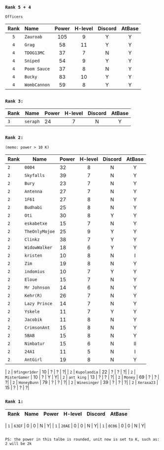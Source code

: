 ### `Rank 5 + 4`

```
Officers
```
| Rank  | Name | Power | H-level | Discord | AtBase |
| :-------------: | :------------- | :-------------: |:-------------: |:-------------: |:-------------: |
| `5`  | `Zauroab`    |  105 | 9 | Y| Y|
| `4`  | `Grag`       |  58 | 11| Y| Y|
| `4`  | `TDOG13MC`   |  37 | 7 | N| Y|
| `4`  | `Sniped`     | 54  | 9 | Y| Y|
| `4`  | `Poom Sauce` | 37  | 8 | N| Y|
| `4`  | `Bucky`      |  83 | 10| Y| Y|
| `4`  | `WombCannon`  | 59  | 8 | Y | Y|


##
### `Rank 3:`
| Rank  | Name | Power | H-level | Discord | AtBase |
| ------------- | ------------- | ------------- |:-------------: |:-------------: |:-------------: |
| `3`  | `seraph`     |  24 | 7 | N| Y|

## 
### `Rank 2:` 
```
(memo: power > 10 K)
```
| Rank  | Name | Power | H-level | Discord | AtBase |
| ------------- | ------------- | ------------- |:-------------: |:-------------: |:-------------: |
| `2`  | `0004`        | 32  | 8 | N | Y|
| `2`  | `Skyfalls`    | 39  | 7 | N | Y|
| `2`  | `Bury`        | 23  | 7 | N | Y|
| `2`  | `Antenna`     | 27  | 7 | N | Y|
| `2`  | `1F61`        | 27  | 8 | N | Y|
| `2`  | `Budhabi`     | 25  | 8 | N | Y|
| `2`  | `Oti`         | 30  | 8 | Y | Y|
| `2`  | `eskabetxe`   | 15  | 7 | N | Y|
| `2`  | `TheOnlyMojoe`| 25  | 9 | Y | Y|
| `2`  | `Clinkz`      | 38  | 7 | Y | Y|
| `2`  | `WidowWalker` | 18  | 6 | Y | Y|
| `2`  | `kristen`     | 10  | 8 | N | I|
| `2`  | `Zim`         | 19  | 8 | N | Y|
| `2`  | `indomius`    | 10  | 7 | Y | Y|
| `2`  | `Eloue`       | 15  | 7 | N | Y|
| `2`  | `Mr Johnson`  | 14  | 6 | N | Y|
| `2`  | `Kehr(R)`     | 26  | 7 | N | Y|
| `2`  | `Lazy Prince` | 14  | 7 | N | Y|
| `2`  | `Yskele`      | 11  | 7 | Y | Y|
| `2`  | `Jacobik`     | 11  | 8 | N | Y|
| `2`  | `CrimsonAnt`  | 15  | 8 | N | Y|
| `2`  | `5BAB`        | 15  | 8 | N | Y|
| `2`  | `Nimbatur`    | 15  | 6 | N | II|
| `2`  | `24A1`        | 11  | 5 | N | I|
| `2`  | `AntGirl`     | 19  | 8 | N | Y|

| `2`  | `9finger1der` | 10  | ? | ? | ?|
| `2`  | `Kupolandia`  | 22  | ? | ? | ?|
| `2`  | `MisterGamer` | 10  | ? | Y | Y|
| `2`  | `ant king`    | 13  | ? | ? | ?|
| `2`  | `Money`       | 69  | ? | ? | ?|
| `2`  | `HoneyBunn`   | 79  | ? | ? | ?|
| `2`  | `Winesinger`  | 39  | ? | ? | ?|
| `2`  | `Xeraxa23`    | 15  | ? | ? | ?|





## 
### `Rank 1:`
| Rank  | Name | Power | H-level | Discord | AtBase |
| ------------- | ------------- | ------------- |:-------------: |:-------------: |:-------------: |

| `1`  | `63EF`         | 0  | 0 |  N | Y|
| `1`  | `20AE`         | 0  | 0 |  N | Y|
| `1`  | `0C06`         | 0  | 0 |  N | Y|

## 

`PS: the power in this talbe is rounded, unit now is set to K, such as: 2 will be 2k`
